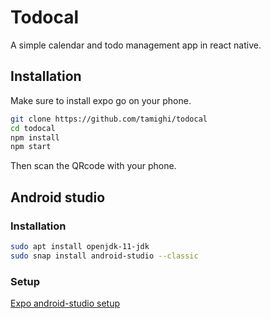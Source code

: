 # Todocal

A simple calendar and todo management app in react native.

## Installation

Make sure to install expo go on your phone.

```bash
git clone https://github.com/tamighi/todocal
cd todocal
npm install
npm start
```

Then scan the QRcode with your phone.

## Android studio

### Installation

```sh
sudo apt install openjdk-11-jdk
sudo snap install android-studio --classic
```
### Setup

[Expo android-studio setup](https://docs.expo.dev/workflow/android-studio-emulator/)
